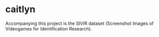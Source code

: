 # caitlyn

Accompanying this project is the SIVIR dataset (Screenshot Images of Videogames for Identification Research).
